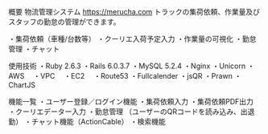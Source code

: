 概要
物流管理システム
https://merucha.com
トラックの集荷依頼、作業量及びスタッフの勤怠の管理ができます。

・集荷依頼（車種/台数等）
・クーリエ入荷予定入力
・作業量の可視化
・勤怠管理
・チャット


使用技術
・Ruby 2.6.3
・Rails 6.0.3.7
・MySQL 5.2.4
・Nginx
・Unicorn
・AWS
　・VPC
　・EC2
　・Route53
・Fullcalender
・jsQR
・Prawn
・ChartJS


機能一覧
・ユーザー登録／ログイン機能
・集荷依頼入力
・集荷依頼PDF出力
・クーリエデーター入力
・勤怠管理
（ユーザーのQRコードを読み込み、出退勤）
・チャット機能（ActionCable）
・検索機能